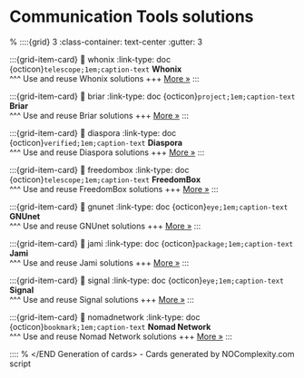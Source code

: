 # Communication Tools solutions 
% <Start Generation of cards> 
::::{grid} 3
:class-container: text-center
:gutter: 3 

:::{grid-item-card}
:link: whonix
:link-type: doc
{octicon}`telescope;1em;caption-text` **Whonix**        
^^^
Use and reuse Whonix solutions
+++
[More »](whonix)
:::


:::{grid-item-card}
:link: briar
:link-type: doc
{octicon}`project;1em;caption-text` **Briar**        
^^^
Use and reuse Briar solutions
+++
[More »](briar)
:::


:::{grid-item-card}
:link: diaspora
:link-type: doc
{octicon}`verified;1em;caption-text` **Diaspora**        
^^^
Use and reuse Diaspora solutions
+++
[More »](diaspora)
:::


:::{grid-item-card}
:link: freedombox
:link-type: doc
{octicon}`telescope;1em;caption-text` **FreedomBox**        
^^^
Use and reuse FreedomBox solutions
+++
[More »](freedombox)
:::


:::{grid-item-card}
:link: gnunet
:link-type: doc
{octicon}`eye;1em;caption-text` **GNUnet**        
^^^
Use and reuse GNUnet solutions
+++
[More »](gnunet)
:::


:::{grid-item-card}
:link: jami
:link-type: doc
{octicon}`package;1em;caption-text` **Jami**        
^^^
Use and reuse Jami solutions
+++
[More »](jami)
:::


:::{grid-item-card}
:link: signal
:link-type: doc
{octicon}`eye;1em;caption-text` **Signal**        
^^^
Use and reuse Signal solutions
+++
[More »](signal)
:::


:::{grid-item-card}
:link: nomadnetwork
:link-type: doc
{octicon}`bookmark;1em;caption-text` **Nomad Network**        
^^^
Use and reuse Nomad Network solutions
+++
[More »](nomadnetwork)
:::


::::
% </END Generation of cards> - Cards generated by NOComplexity.com script